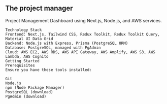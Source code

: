 ## The project manager

Project Management Dashboard using Next.js, Node.js, and AWS services.

```
Technology Stack
Frontend: Next.js, Tailwind CSS, Redux Toolkit, Redux Toolkit Query, Material UI Data Grid
Backend: Node.js with Express, Prisma (PostgreSQL ORM)
Database: PostgreSQL, managed with PgAdmin
Cloud: AWS EC2, AWS RDS, AWS API Gateway, AWS Amplify, AWS S3, AWS Lambda, AWS Cognito
Getting Started
Prerequisites
Ensure you have these tools installed:

Git
Node.js
npm (Node Package Manager)
PostgreSQL (download)
PgAdmin (download)
```
